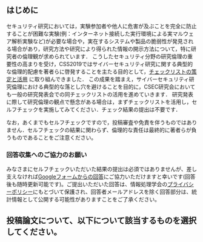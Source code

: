 ## はじめに

セキュリティ研究においては，実験参加者や他人に危害が及ぶことを完全に防止することが困難な実験(例：インターネット接続した実行環境による実マルウェア解析実験など)が必要な場合や，実在するシステムや製品の脆弱性が発見される場合があり，研究方法や研究により得られた情報の開示方法について，特に研究者の倫理観が求められています．
こうしたセキュリティ分野の研究倫理の重要性の高まりを受け，CSS2019ではサイバーセキュリティ研究に関する典型的な倫理的配慮を著者らに啓発することを主たる目的として，[チェックリストの策定と活用](http://www.iwsec.org/css/2019/ethics_list.html)
に取り組んできました．
この成果を踏まえ，サイバーセキュリティ研究倫理における典型的な落とし穴を避けることを目的に，CSEC研究会においても一般の研究発表会での同チェックリストの活用を進めていきます．
研究発表に際して研究倫理の観点で懸念がある場合は，まずチェックリストを活用し，セルフチェックを実施してみてください．チェック結果の提出は不要です．

なお，あくまでもセルフチェックですので，投稿審査や免責を伴うものではありません．セルフチェックの結果に関わらず、倫理的な責任は最終的に著者らが負うものであることをご注意ください。

### 回答収集へのご協力のお願い
みなさまにセルフチェックいただいた結果の提出は必須ではありませんが、差し支えなければ[Googleフォームからの回答](https://docs.google.com/forms/d/e/1FAIpQLSciTTbozRq91YVDcmJ2RImyxpcpyeIktsOwMnhWMbX274GTtg/viewform)にご協力いただけますと幸いです(回答後も随時更新可能です)。ご提出いただいた回答は、情報処理学会の[プライバシーポリシー](http://www.ipsj.or.jp/privacypolicy.html)にもとづいて保護され、回答者メールアドレスを除く回答部分は、統計情報として公開する可能性がありますことをご了承ください。


## 投稿論文について、以下について該当するものを選択してください。
<!-- 以下チェックリスト本体 -->
